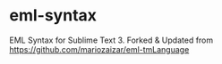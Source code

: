 # eml-syntax
EML Syntax for Sublime Text 3. Forked &amp; Updated from https://github.com/mariozaizar/eml-tmLanguage
